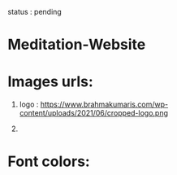 status : pending
# Meditation-Website

# Images urls:
1. logo : https://www.brahmakumaris.com/wp-content/uploads/2021/06/cropped-logo.png

2.

# Font colors: 
